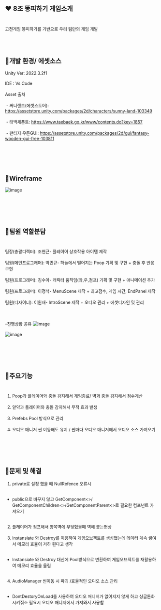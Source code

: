## :heart: 8조 똥피하기 게임소개<br/><br/>
고전게임 똥피하기를 기반으로 우리 팀만의 게임 개발
<br/><br/>
<br/><br/>




## :orange_heart:개발 환경/ 에셋소스
Unity Ver: 2022.3.2f1<br/><br/>
IDE : Vs Code <br/><br/>
Asset 출처 <br/><br/>
&nbsp;- 써니랜드(에셋스토어): https://assetstore.unity.com/packages/2d/characters/sunny-land-103349 <br/><br/>
&nbsp;- 태백체폰트: https://www.taebaek.go.kr/www/contents.do?key=1857 <br/><br/>
&nbsp;- 판타지 우든GUI: https://assetstore.unity.com/packages/2d/gui/fantasy-wooden-gui-free-103811 

<br/><br/><br/><br/>

## :yellow_heart:Wireframe
![image](https://github.com/Leejungsuk96/8GroupTeamproject/assets/114940193/e4043729-bd00-42f1-99bf-bff9367f7f15)

<br/><br/><br/><br/>

## :green_heart:팀원 역할분담<br/><br/>
팀장(총괄디렉터): 조현근- 플레이어 상호작용 아이템 제작<br/><br/>
팀원(메인프로그래머): 박민규- 하늘에서 떨어지는 Poop 기획 및 구현 + 충돌 후 반응 구현<br/><br/>
팀원(프로그래머): 김수아- 캐릭터 움직임(좌,우,점프) 기획 및 구현 + 애니메이션 추가<br/><br/>
팀원(프로그래머): 이정석- MenuScene 제작 + 최고점수, 게임 시간, EndPanel 제작<br/><br/>
팀원(디자이너): 이원재- IntroScene 제작 + 오디오 관리 + 에셋디자인 및 관리
<br/><br/><br/><br/>
-진행상황 공유
![image](https://github.com/Leejungsuk96/8GroupTeamproject/assets/114940193/2e77465f-2609-413e-9938-56ae29be4567)
<br/><br/>
![image](https://github.com/Leejungsuk96/8GroupTeamproject/assets/114940193/98ca946c-958a-4c8a-a62e-0814524b8b00)

<br/><br/><br/><br/>

## :blue_heart:주요기능<br/><br/>
1. Poop과 플레이어와 충돌 감지해서 게임종료/ 벽과 충돌 감지해서 점수계산<br/><br/>
2. 알약과 플레이어와 충돌 감지해서 무적 효과 발생<br/><br/>
3. Prefebs Pool 방식으로 관리<br/><br/>
4. 오디오 매니저 씬 이동해도 유지 / 씬마다 오디오 매니저에서 오디오 소스 가져오기

<br/><br/><br/><br/>

## :purple_heart:문제 및 해결
1. private로 설정 했을 때 NullRefence 오류시<br/><br/>
- public으로 바꾸지 않고 GetComponent<>/ GetComponentChildren<>/GetComponentParent<>로 필요한 컴포넌트 가져오기<br/><br/>
2. 플레이어가 점프해서 양쪽벽에 부딪혔을때 벽에 붙는현상<br/><br/>
3. Instansiate 와 Destroy를 이용하여 게임오브젝트를 생성했는데 데이터 계속 쌓여서 메모리 효율이 저하 된다고 생각<br/><br/>
- Instansiate 와 Destroy 대신에 Pool방식으로 변환하여 게임오브젝트를 재활용하여 메모리 효율을 올림<br/><br/>
4. AudioManager 씬이동 시 파괴 /효율적인 오디오 소스 관리<br/><br/>
- DontDestoryOnLoad를 사용하여 오디오 매니저가 없어지지 않게 하고 싱글톤화 시켜줘소 필요시 오디오 매니저에서 가져와서 사용함<br/><br/>
